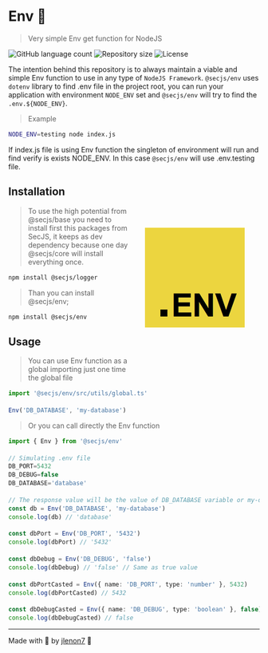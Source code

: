 # Env 🔁

> Very simple Env get function for NodeJS

<p>
  <img alt="GitHub language count" src="https://img.shields.io/github/languages/count/secjs/responses?style=for-the-badge&logo=appveyor">

  <img alt="Repository size" src="https://img.shields.io/github/repo-size/secjs/Env?style=for-the-badge&logo=appveyor">

  <img alt="License" src="https://img.shields.io/badge/license-MIT-brightgreen?style=for-the-badge&logo=appveyor">
</p>

The intention behind this repository is to always maintain a viable and simple Env function to use in any type of `NodeJS Framework`. 
`@secjs/env` uses `dotenv` library to find .env file in the project root, you can run your application with environment `NODE_ENV` set
and `@secjs/env` will try to find the `.env.${NODE_ENV}`.

> Example

```bash
NODE_ENV=testing node index.js
```

If index.js file is using Env function the singleton of environment will run and find verify is exists
NODE_ENV. In this case `@secjs/env` will use .env.testing file.

<img src=".github/env.png" width="200px" align="right" hspace="30px" vspace="100px">

## Installation

> To use the high potential from @secjs/base you need to install first this packages from SecJS,
> it keeps as dev dependency because one day @secjs/core will install everything once.

```bash
npm install @secjs/logger
```

> Than you can install @secjs/env;

```bash
npm install @secjs/env
```

## Usage

> You can use Env function as a global importing just one time the global file

```ts
import '@secjs/env/src/utils/global.ts'

Env('DB_DATABASE', 'my-database')
```

> Or you can call directly the Env function

```ts
import { Env } from '@secjs/env'

// Simulating .env file
DB_PORT=5432
DB_DEBUG=false
DB_DATABASE='database'

// The response value will be the value of DB_DATABASE variable or my-database by default
const db = Env('DB_DATABASE', 'my-database')
console.log(db) // 'database'

const dbPort = Env('DB_PORT', '5432')
console.log(dbPort) // '5432'

const dbDebug = Env('DB_DEBUG', 'false')
console.log(dbDebug) // 'false' // Same as true value

const dbPortCasted = Env({ name: 'DB_PORT', type: 'number' }, 5432)
console.log(dbPortCasted) // 5432

const dbDebugCasted = Env({ name: 'DB_DEBUG', type: 'boolean' }, false)
console.log(dbDebugCasted) // false
```

---

Made with 🖤 by [jlenon7](https://github.com/jlenon7) :wave:
